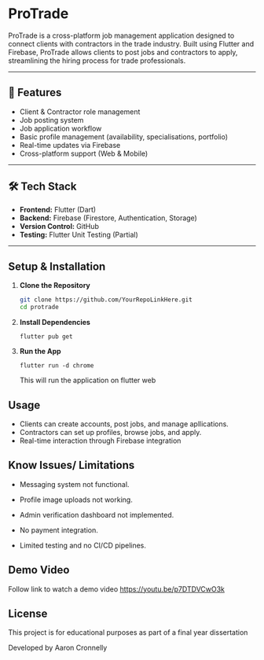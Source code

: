 # ProTrade

ProTrade is a cross-platform job management application designed to connect clients with contractors in the trade industry. Built using Flutter and Firebase, ProTrade allows clients to post jobs and contractors to apply, streamlining the hiring process for trade professionals.

---

## 🚀 Features

- Client & Contractor role management
- Job posting system
- Job application workflow
- Basic profile management (availability, specialisations, portfolio)
- Real-time updates via Firebase
- Cross-platform support (Web & Mobile)

---

## 🛠️ Tech Stack

- **Frontend:** Flutter (Dart)
- **Backend:** Firebase (Firestore, Authentication, Storage)
- **Version Control:** GitHub
- **Testing:** Flutter Unit Testing (Partial)

---

## Setup & Installation

1. **Clone the Repository**
   ```bash
   git clone https://github.com/YourRepoLinkHere.git
   cd protrade
   ```
2. **Install Dependencies**
   ```
   flutter pub get
   ```
3. **Run the App**
   ```
   flutter run -d chrome
   ```
   This will run the application on flutter web

## Usage

- Clients can create accounts, post jobs, and manage apllications.
- Contractors can set up profiles, browse jobs, and apply.
- Real-time interaction through Firebase integration

## Know Issues/ Limitations

- Messaging system not functional.

- Profile image uploads not working.

- Admin verification dashboard not implemented.

- No payment integration.

- Limited testing and no CI/CD pipelines.

## Demo Video

Follow link to watch a demo video
https://youtu.be/p7DTDVCwO3k

## License

This project is for educational purposes as part of a final year dissertation

Developed by Aaron Cronnelly
